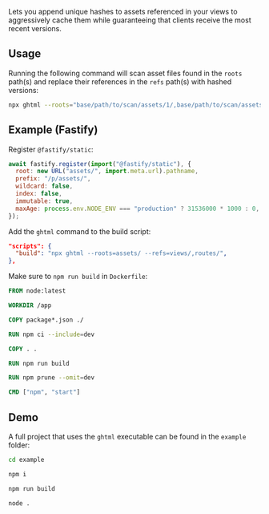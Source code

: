 Lets you append unique hashes to assets referenced in your views to aggressively cache them while guaranteeing that clients receive the most recent versions.

## Usage

Running the following command will scan asset files found in the `roots` path(s) and replace their references in the `refs` path(s) with hashed versions:

```sh
npx ghtml --roots="base/path/to/scan/assets/1/,base/path/to/scan/assets/2/" --refs="views/path/to/append/hashes/1/,views/path/to/append/hashes/2/"
```

## Example (Fastify)

Register `@fastify/static`:

```js
await fastify.register(import("@fastify/static"), {
  root: new URL("assets/", import.meta.url).pathname,
  prefix: "/p/assets/",
  wildcard: false,
  index: false,
  immutable: true,
  maxAge: process.env.NODE_ENV === "production" ? 31536000 * 1000 : 0,
});
```

Add the `ghtml` command to the build script:

```json
"scripts": {
  "build": "npx ghtml --roots=assets/ --refs=views/,routes/",
},
```

Make sure to `npm run build` in `Dockerfile`:

```dockerfile
FROM node:latest

WORKDIR /app

COPY package*.json ./

RUN npm ci --include=dev

COPY . .

RUN npm run build

RUN npm prune --omit=dev

CMD ["npm", "start"]
```

## Demo

A full project that uses the `ghtml` executable can be found in the `example` folder:

```sh
cd example

npm i

npm run build

node .
```
